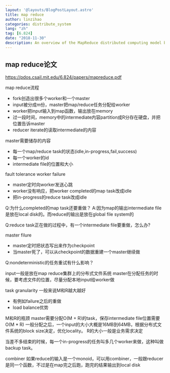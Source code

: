 ```yaml
---
layout: '@layouts/BlogPostLayout.astro'
title: map reduce
author: linzihao
categories: distribute_system
lang: "zh"
tag: [6.824]
date: "2018-11-30"
description: An overview of the MapReduce distributed computing model based on the original Google paper. This post covers the MapReduce workflow, master-worker architecture, fault tolerance mechanisms, and optimization techniques like data locality and backup tasks. It also addresses common questions about task granularity and failure handling in MapReduce systems.
---
```


## map reduce论文
https://pdos.csail.mit.edu/6.824/papers/mapreduce.pdf

map reduce流程
- fork创造出很多个worker和一个master
- input被分成m份，master把map/reduce任务分配给worker
- worker把input输入到map函数，输出放在memory
- 过一段时间，memory中的intermediate内容partition成R分存在硬盘，并把位置告诉master
- reducer iterate的读取intermediate的内容

master需要储存的内容
- 每一个map/reduce task的状态(idle,in-progress,fail,success)
- 每一个worker的id
- intermediate file的位置和大小

fault tolerance
worker failure
- master定时向worker发送心跳
- worker没有响应，把worker completed的map task改成idle
- 把in-progress的reduce task改成idle

Q:为什么completed的map task还要重做？
A:因为map的输出intermediate file是放在local disk的。而reduce的输出是放在global file system的

Q:reduce task正在做的过程中，有一个intermediate file要重做，怎么办?

master filure
- master定时把状态写出来作为checkpoint
- 当master死了，可以从checkpoint的数据重建一个master继续做

Q:nondeterministic的任务重试有什么影响？

input一般是放在map reduce集群上的分布式文件系统
master在分配任务的时候，要考虑文件的位置，尽量分配本地input给worker做

task granularity
一般来说M和R越大越好
- 有例如failure之后的重做
- load balance优势

M和R的瓶颈
master需要分配O(M + R)的task，保存intermediate file位置需要O(M * R)
一般分配之后，一个input的大小大概是16MB到64MB，根据分布式文件系统的block size决定，优化locality。
R的大小一般是业务需求决定

当差不多结束的时候，每一个in-progress的任务叫多几个worker来做，这种叫做backup task。

combiner
如果reduce的输入是一个monoid，可以用combiner，一般跟reducer是同一个函数，不过是在map完之后跑，跑完的结果输出到local disk